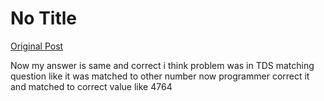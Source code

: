 # No Title

[Original Post](https://discourse.onlinedegree.iitm.ac.in/t/166576/64)

<p>Now my answer is same and correct i think problem was in TDS matching question like it was matched to other number now programmer correct it and matched to correct value like 4764</p>